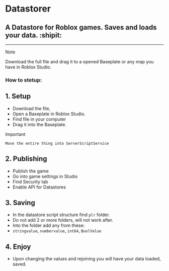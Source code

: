 # Datastorer
## A Datastore for Roblox games. Saves and loads your data. :shipit:
-------------------
> [!NOTE]
> Download the full file and drag it to a opened Baseplate or any map you have in Roblox Studio.

### How to stetup:
## 1. Setup
   - Download the file,
   - Open a Baseplate in Roblox Studio.
   - Find file in your computer
   - Drag it into the Baseplate.

> [!IMPORTANT]
> `Move the entire thing into ServerScriptService`
     
## 2. Publishing
   - Publish the game
   - Go into game settings in Studio
   - Find Security tab
   - Enable API for Datastores
     
## 3. Saving
   - In the datastore script structure find `plr` folder.
   - Do not add 2 or more folders, will not work after.
   - Into the folder add any from these:
   - `stringvalue`, `numbervalue`, `int64`, `BoolValue`
     
## 4. Enjoy
   - Upon changing the values and rejoining you will have your data loaded, saved.

